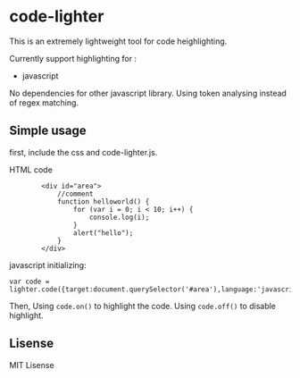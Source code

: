 code-lighter
============

This is an extremely lightweight tool for code heighlighting.

Currently support highlighting for :

* javascript

No dependencies for other javascript library. Using token analysing instead of regex matching.

## Simple usage

first, include the css and code-lighter.js.

HTML code

```
		<div id="area">
			//comment
			function helloworld() {
				for (var i = 0; i < 10; i++) {
					console.log(i);
				}
				alert("hello");
			}
		</div>
```

javascript initializing:
```
var code = lighter.code({target:document.querySelector('#area'),language:'javascript'});
```

Then, Using `code.on()` to highlight the code. Using `code.off()` to disable highlight.

## Lisense

MIT Lisense
